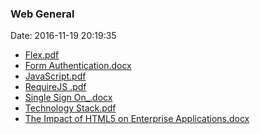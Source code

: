 <!--
title: Web General
date: 2016-11-19 20:19:35
tags:
- Web
- Flex
- JavaScript
-->
### Web General
Date: 2016-11-19 20:19:35

* [Flex.pdf](https://github.com/zhuzhigao/PersonalMaterials/raw/master/WebGeneral/Flex.pdf)
* [Form Authentication.docx](https://github.com/zhuzhigao/PersonalMaterials/raw/master/WebGeneral/Form%20Authentication.docx)
* [JavaScript.pdf](https://github.com/zhuzhigao/PersonalMaterials/raw/master/WebGeneral/JavaScript.pdf)
* [RequireJS .pdf](https://github.com/zhuzhigao/PersonalMaterials/raw/master/WebGeneral/RequireJS%20.pdf)
* [Single Sign On_.docx](https://github.com/zhuzhigao/PersonalMaterials/raw/master/WebGeneral/Single%20Sign%20On_.docx)
* [Technology Stack.pdf](https://github.com/zhuzhigao/PersonalMaterials/raw/master/WebGeneral/Technology%20Stack.pdf)
* [The Impact of HTML5 on Enterprise Applications.docx](https://github.com/zhuzhigao/PersonalMaterials/raw/master/WebGeneral/The%20Impact%20of%20HTML5%20on%20Enterprise%20Applications.docx)
<!-- more -->
